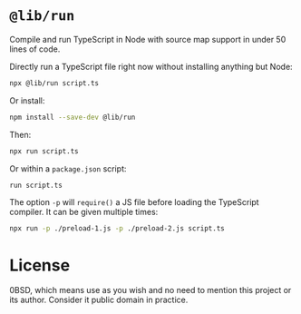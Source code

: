 # `@lib/run`

Compile and run TypeScript in Node with source map support in under 50 lines of code.

Directly run a TypeScript file right now without installing anything but Node:

```bash
npx @lib/run script.ts
```

Or install:

```bash
npm install --save-dev @lib/run
```

Then:

```bash
npx run script.ts
```

Or within a `package.json` script:

```bash
run script.ts
```

The option `-p` will `require()` a JS file before loading the TypeScript compiler. It can be given multiple times:

```bash
npx run -p ./preload-1.js -p ./preload-2.js script.ts
```

# License

0BSD, which means use as you wish and no need to mention this project or its author. Consider it public domain in practice.
